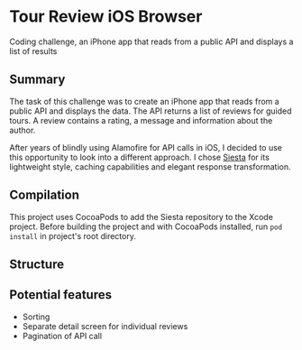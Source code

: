 # Tour Review iOS Browser #
Coding challenge, an iPhone app that reads from a public API and displays a list of results

## Summary ##
The task of this challenge was to create an iPhone app that reads from a public API and displays the data. The API returns a list of reviews for guided tours. A review contains a rating, a message and information about the author.

After years of blindly using Alamofire for API calls in iOS, I decided to use this opportunity to look into a different approach. I chose <a href="https://github.com/bustoutsolutions/siesta">Siesta</a> for its lightweight style, caching capabilities and elegant response transformation.

## Compilation ##
This project uses CocoaPods to add the Siesta repository to the Xcode project. Before building the project and with CocoaPods installed, run `pod install` in project's root directory.

## Structure ##

## Potential features ##
* Sorting
* Separate detail screen for individual reviews
* Pagination of API call

